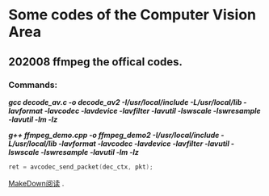 # Some codes of the Computer Vision Area

## 202008 ffmpeg the offical codes.

### Commands:
***gcc decode_av.c -o decode_av2 -I/usr/local/include -L/usr/local/lib -lavformat -lavcodec -lavdevice -lavfilter -lavutil -lswscale -lswresample -lavutil -lm -lz***

***g++ ffmpeg_demo.cpp -o ffmpeg_demo2 -I/usr/local/include -L/usr/local/lib -lavformat -lavcodec -lavdevice -lavfilter -lavutil -lswscale -lswresample -lavutil -lm -lz***

```C
ret = avcodec_send_packet(dec_ctx, pkt);
```

[MakeDown阅读](www.mdeditor.com) .
